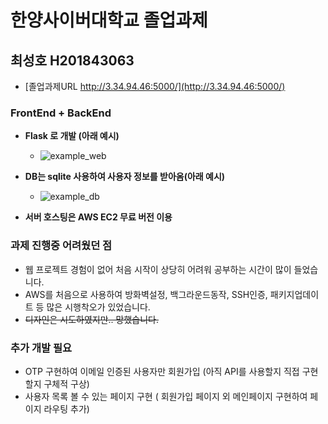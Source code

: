 # 한양사이버대학교 졸업과제
## 최성호 H201843063
- [졸업과제URL http://3.34.94.46:5000/](http://3.34.94.46:5000/)

### FrontEnd + BackEnd
- **Flask 로 개발 (아래 예시)**
  - ![example_web](https://user-images.githubusercontent.com/87958906/139253183-33cd6c00-493d-4f50-ab4a-cadf70f3b4c6.png)
 
- **DB는 sqlite 사용하여 사용자 정보를 받아옴(아래 예시)**
  - ![example_db](https://user-images.githubusercontent.com/87958906/139253432-3afa4ce7-6f9e-471a-805e-e62b360f77ea.png)

- **서버 호스팅은 AWS EC2 무료 버전 이용**

### 과제 진행중 어려웠던 점
- 웹 프로젝트 경험이 없어 처음 시작이 상당히 어려워 공부하는 시간이 많이 들었습니다.
- AWS를 처음으로 사용하여 방화벽설정, 백그라운드동작, SSH인증, 패키지업데이트 등 많은 시행착오가 있었습니다.
- ~~디자인은 시도하였지만.. 망했습니다.~~

### 추가 개발 필요
- OTP 구현하여 이메일 인증된 사용자만 회원가입 (아직 API를 사용할지 직접 구현할지 구체적 구상)
- 사용자 목록 볼 수 있는 페이지 구현 ( 회원가입 페이지 외 메인페이지 구현하여 페이지 라우팅 추가)
